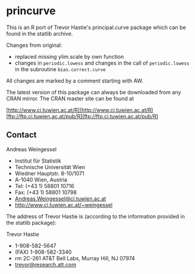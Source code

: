 # princurve

This is an R port of Trevor Hastie's principal.curve package which can
be found in the statlib archive.

Changes from original:
* replaced missing ylim.scale by own function
* changes in `periodic.lowess` and changes in the call of `periodic.lowess` in the subroutine `bias.correct.curve`

All changes are marked by a comment starting with AW. 

The latest version of this package can always be downloaded from any
CRAN mirror. The CRAN master site can be found at

[http://www.ci.tuwien.ac.at/R](http://www.ci.tuwien.ac.at/R)
[ftp://ftp.ci.tuwien.ac.at/pub/R](ftp://ftp.ci.tuwien.ac.at/pub/R)


## Contact
Andreas Weingessel

* Institut für Statistik
* Technische Universität Wien
* Wiedner Hauptstr. 8-10/1071
* A-1040 Wien, Austria
* Tel: (+43 1) 58801 10716
* Fax: (+43 1) 58801 10798
* Andreas.Weingessel@ci.tuwien.ac.at
* http://www.ci.tuwien.ac.at/~weingessel

The address of Trevor Hastie is (according to the information provided
in the statlib package):

Trevor Hastie
* 1-908-582-5647
* (FAX) 1-908-582-3340
* rm 2C-261 AT&T Bell Labs, Murray Hill, NJ 07974
* trevor@research.att.com
